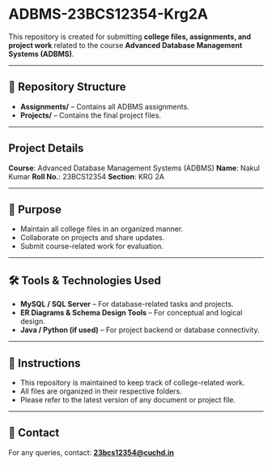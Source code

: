 # ADBMS-23BCS12354-Krg2A

This repository is created for submitting **college files, assignments, and project work** related to the course **Advanced Database Management Systems (ADBMS)**.

---

## 📂 Repository Structure

- **Assignments/** – Contains all ADBMS assignments.  
- **Projects/** – Contains the final project files.  

---

## Project Details

**Course**: Advanced Database Management Systems (ADBMS) 
**Name**: Nakul Kumar
**Roll No.**: 23BCS12354
**Section**: KRG 2A  

---

## 🎯 Purpose
- Maintain all college files in an organized manner.  
- Collaborate on projects and share updates.  
- Submit course-related work for evaluation.  

---

## 🛠 Tools & Technologies Used

- **MySQL / SQL Server** – For database-related tasks and projects.  
- **ER Diagrams & Schema Design Tools** – For conceptual and logical design.  
- **Java / Python (if used)** – For project backend or database connectivity.  

---

## 📌 Instructions

- This repository is maintained to keep track of college-related work.  
- All files are organized in their respective folders.  
- Please refer to the latest version of any document or project file.  

---

## 📧 Contact

For any queries, contact: **23bcs12354@cuchd.in**  
